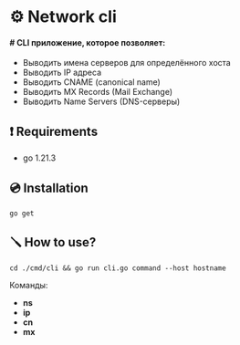 <!-- <p align="center">
<img src="https://pepy.tech/badge/rss-aggregator" alt="https://pepy.tech/project/rss-aggregator">
<img src="https://pepy.tech/badge/rss-aggregator/month" alt="https://pepy.tech/project/rss-aggregator">
<img src="https://img.shields.io/github/license/Jhnvlglmlbrt/rss-aggregator.svg" alt="https://github.com/Jhnvlglmlbrt/rss-aggregator/blob/master/LICENSE"> -->

# ⚙️ Network cli

#### # CLI приложение, которое позволяет:

- Выводить имена серверов для определённого хоста
- Выводить IP адреса
- Выводить CNAME (canonical name)
- Выводить MX Records (Mail Exchange)
- Выводить Name Servers (DNS-серверы)

## ❗ Requirements

- go 1.21.3

## 💿 Installation

```
go get 
```

<!-- ## 💻 Example -->

## 🪛 How to use?

```
cd ./cmd/cli && go run cli.go command --host hostname 
```
Команды:

- **ns** 
- **ip**  
- **cn** 
- **mx** 
